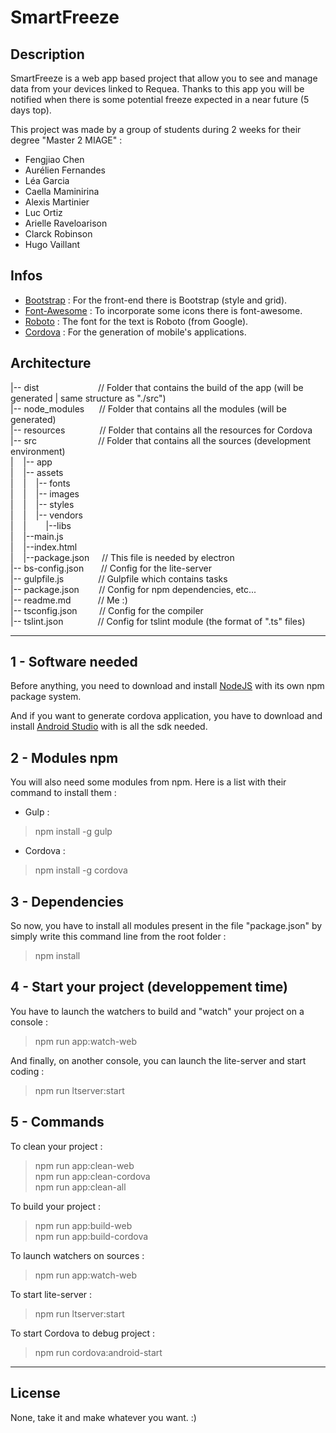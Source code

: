 # SmartFreeze

## Description

SmartFreeze is a web app based project that allow you to see and manage data from your devices linked to Requea. Thanks to this app you will be notified when there is some potential freeze expected in a near future (5 days top).

This project was made by a group of students during 2 weeks for their degree "Master 2 MIAGE" :
* Fengjiao Chen
* Aurélien Fernandes
* Léa Garcia
* Caella Maminirina
* Alexis Martinier
* Luc Ortiz
* Arielle Raveloarison
* Clarck Robinson
* Hugo Vaillant

## Infos

* [Bootstrap](http://getbootstrap.com/) : For the front-end there is Bootstrap (style and grid).
* [Font-Awesome](http://fontawesome.io/) : To incorporate some icons there is font-awesome.
* [Roboto](https://fonts.google.com/specimen/Roboto) : The font for the text is Roboto (from Google).
* [Cordova](https://cordova.apache.org/) : For the generation of mobile's applications.

## Architecture

|-- dist&nbsp;&nbsp;&nbsp;&nbsp;&nbsp;&nbsp;&nbsp;&nbsp;&nbsp;&nbsp;&nbsp;&nbsp;&nbsp;&nbsp;&nbsp;&nbsp;&nbsp;&nbsp;&nbsp;&nbsp;&nbsp;&nbsp;&nbsp;&nbsp;// Folder that contains the build of the app (will be generated | same structure as "./src")  
|-- node_modules&nbsp;&nbsp;&nbsp;&nbsp;&nbsp;&nbsp;// Folder that contains all the modules (will be generated)  
|-- resources&nbsp;&nbsp;&nbsp;&nbsp;&nbsp;&nbsp;&nbsp;&nbsp;&nbsp;&nbsp;&nbsp;&nbsp;&nbsp;&nbsp;// Folder that contains all the resources for Cordova  
|-- src&nbsp;&nbsp;&nbsp;&nbsp;&nbsp;&nbsp;&nbsp;&nbsp;&nbsp;&nbsp;&nbsp;&nbsp;&nbsp;&nbsp;&nbsp;&nbsp;&nbsp;&nbsp;&nbsp;&nbsp;&nbsp;&nbsp;&nbsp;&nbsp;&nbsp;// Folder that contains all the sources (development environment)  
|&nbsp;&nbsp;&nbsp;&nbsp;|-- app  
|&nbsp;&nbsp;&nbsp;&nbsp;|-- assets  
|&nbsp;&nbsp;&nbsp;&nbsp;|&nbsp;&nbsp;&nbsp;&nbsp;|-- fonts  
|&nbsp;&nbsp;&nbsp;&nbsp;|&nbsp;&nbsp;&nbsp;&nbsp;|-- images  
|&nbsp;&nbsp;&nbsp;&nbsp;|&nbsp;&nbsp;&nbsp;&nbsp;|-- styles  
|&nbsp;&nbsp;&nbsp;&nbsp;|&nbsp;&nbsp;&nbsp;&nbsp;|-- vendors  
|&nbsp;&nbsp;&nbsp;&nbsp;|&nbsp;&nbsp;&nbsp;&nbsp;&nbsp;&nbsp;&nbsp;&nbsp;|--libs  
|&nbsp;&nbsp;&nbsp;&nbsp;|--main.js  
|&nbsp;&nbsp;&nbsp;&nbsp;|--index.html  
|&nbsp;&nbsp;&nbsp;&nbsp;|--package.json&nbsp;&nbsp;&nbsp;&nbsp;&nbsp;// This file is needed by electron  
|-- bs-config.json&nbsp;&nbsp;&nbsp;&nbsp;&nbsp;&nbsp;&nbsp;// Config for the lite-server  
|-- gulpfile.js&nbsp;&nbsp;&nbsp;&nbsp;&nbsp;&nbsp;&nbsp;&nbsp;&nbsp;&nbsp;&nbsp;&nbsp;&nbsp;&nbsp;// Gulpfile which contains tasks  
|-- package.json&nbsp;&nbsp;&nbsp;&nbsp;&nbsp;&nbsp;&nbsp;&nbsp;// Config for npm dependencies, etc...  
|-- readme.md&nbsp;&nbsp;&nbsp;&nbsp;&nbsp;&nbsp;&nbsp;&nbsp;&nbsp;&nbsp;&nbsp;// Me :)  
|-- tsconfig.json&nbsp;&nbsp;&nbsp;&nbsp;&nbsp;&nbsp;&nbsp;&nbsp;&nbsp;// Config for the compiler  
|-- tslint.json&nbsp;&nbsp;&nbsp;&nbsp;&nbsp;&nbsp;&nbsp;&nbsp;&nbsp;&nbsp;&nbsp;&nbsp;&nbsp;&nbsp;// Config for tslint module (the format of ".ts" files)  

------------------

## 1 - Software needed

Before anything, you need to download and install [NodeJS](https://nodejs.org/en/) with its own npm package system.

And if you want to generate cordova application, you have to download and install [Android Studio](https://developer.android.com/studio/index.html) with is all the sdk needed.

## 2 - Modules npm

You will also need some modules from npm. Here is a list with their command to install them :

* Gulp :
> npm install -g gulp

* Cordova :
> npm install -g cordova

## 3 - Dependencies

So now, you have to install all modules present in the file "package.json" by simply write this command line from the root folder :
> npm install

## 4 - Start your project (developpement time) 

You have to launch the watchers to build and "watch" your project on a console :
> npm run app:watch-web

And finally, on another console, you can launch the lite-server and start coding :
> npm run ltserver:start  

## 5 - Commands

To clean your project :
> npm run app:clean-web  
> npm run app:clean-cordova  
> npm run app:clean-all  

To build your project :
> npm run app:build-web  
> npm run app:build-cordova  

To launch watchers on sources :
> npm run app:watch-web

To start lite-server :
> npm run ltserver:start

To start Cordova to debug project :
> npm run cordova:android-start

------------------

## License

None, take it and make whatever you want. :)
